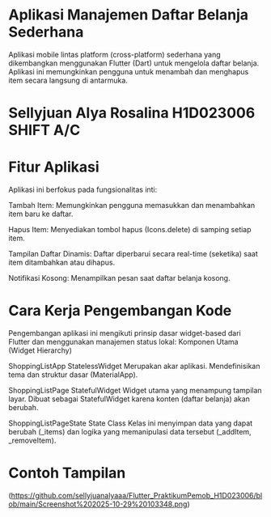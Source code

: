 # Aplikasi Manajemen Daftar Belanja Sederhana

Aplikasi mobile lintas platform (cross-platform) sederhana yang dikembangkan menggunakan Flutter (Dart) untuk mengelola daftar belanja. Aplikasi ini memungkinkan pengguna untuk menambah dan menghapus item secara langsung di antarmuka.

# Sellyjuan Alya Rosalina H1D023006 SHIFT A/C

# Fitur Aplikasi
Aplikasi ini berfokus pada fungsionalitas inti:

Tambah Item: Memungkinkan pengguna memasukkan dan menambahkan item baru ke daftar.

Hapus Item: Menyediakan tombol hapus (Icons.delete) di samping setiap item.

Tampilan Daftar Dinamis: Daftar diperbarui secara real-time (seketika) saat item ditambahkan atau dihapus.

Notifikasi Kosong: Menampilkan pesan saat daftar belanja kosong.

# Cara Kerja Pengembangan Kode
Pengembangan aplikasi ini mengikuti prinsip dasar widget-based dari Flutter dan menggunakan manajemen status lokal:
Komponen Utama (Widget Hierarchy)

ShoppingListApp	StatelessWidget	Merupakan akar aplikasi. Mendefinisikan tema dan struktur dasar (MaterialApp).
     
ShoppingListPage	StatefulWidget	Widget utama yang menampung tampilan layar. Dibuat sebagai StatefulWidget karena konten (daftar belanja) akan berubah.
     
ShoppingListPageState	State Class	Kelas ini menyimpan data yang dapat berubah (_items) dan logika yang memanipulasi data tersebut (_addItem, _removeItem).

# Contoh Tampilan
(https://github.com/sellyjuanalyaaa/Flutter_PraktikumPemob_H1D023006/blob/main/Screenshot%202025-10-29%20103348.png)
   

